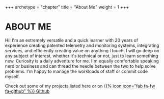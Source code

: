 +++
archetype = "chapter"
title = "About Me"
weight = 1
+++

# ABOUT ME

Hi! I'm an extremely versatile and a quick learner with 20 years of experience creating patented telemetry and monitoring systems, integrating services, and efficiently creating value on anything I touch. I will go deep on any subject of interest, whether it's technical or not, just to learn something new. Curiosity is a daily adventure for me. I'm equally comfortable speaking nerd or business and can thread the needle between the two to help solve problems. I'm happy to manage the workloads of staff or commit code myself.

Check out some of my projects listed here or on [{{% icon icon="fab fa-fw fa-github" %}} Github](https://github.com/petemyron)